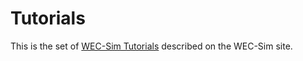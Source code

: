 # Tutorials
This is the set of [WEC-Sim Tutorials](http://wec-sim.github.io/WEC-Sim/tutorials.html) described on the WEC-Sim site.
